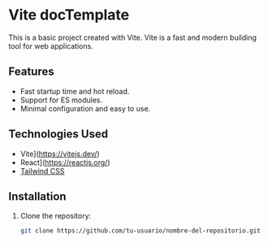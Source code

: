 # Vite docTemplate

This is a basic project created with Vite. Vite is a fast and modern building tool for web applications.

## Features

- Fast startup time and hot reload.
- Support for ES modules.
- Minimal configuration and easy to use.

## Technologies Used

- Vite](https://vitejs.dev/)
- React](https://reactjs.org/)
- [Tailwind CSS](https://tailwindcss.com/) 

## Installation

1. Clone the repository:

   ````bash
   git clone https://github.com/tu-usuario/nombre-del-repositorio.git